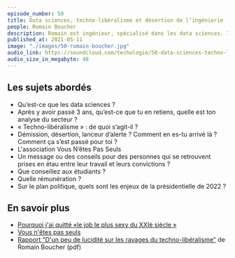 ```yaml
---
episode_number: 50
title: Data sciences, techno-libéralisme et désertion de l’ingénierie
people: Romain Boucher
description: Romain est ingénieur, spécialisé dans les data sciences. Il a travaillé en tant que consultant data scientist pendant 3 ans, avant de démissionner en mars 2020. Il publie il y a quelques semaines une lettre ouverte ainsi qu’un rapport intitulé « D’un peu de lucidité sur les ravages du techno-libéralisme ».
published_at: 2021-05-11
image: "./images/50-romain-boucher.jpg"
audio_link: https://soundcloud.com/techologie/50-data-sciences-techno-liberalisme-et-desertion-de-lingenierie-avec-romain-boucher
audio_size_in_megabyte: 48
---
```


## Les sujets abordés

* Qu’est-ce que les data sciences ?
* Après y avoir passé 3 ans, qu’est-ce que tu en retiens, quelle est ton analyse du secteur ?
* « Techno-libéralisme » : de quoi s’agit-il ?
* Démission, désertion, lanceur d’alerte ? Comment en es-tu arrivé là ? Comment ça s’est passé pour toi ?
* L'association Vous N’êtes Pas Seuls
* Un message ou des conseils pour des personnes qui se retrouvent prises en étau entre leur travail et leurs convictions ?
* Que conseillez aux étudiants ?
* Quelle rémunération ?
* Sur le plan politique, quels sont les enjeux de la présidentielle de 2022 ?

## En savoir plus

* [Pourquoi j'ai quitté «le job le plus sexy du XXIè siècle »](https://blogs.mediapart.fr/vous-netes-pas-seuls/blog/060421/pourquoi-jai-quitte-le-job-le-plus-sexy-du-xxie-siecle)
* [Vous n'êtes pas seuls](https://vous-netes-pas-seuls.org/)
* [Rapport "D'un peu de lucidité sur les ravages du techno-libéralisme"](https://vous-netes-pas-seuls.org/wp-content/uploads/2021/04/Rapport-Romain-Boucher-1.pdf) de Romain Boucher (pdf)
